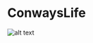 # ConwaysLife
 
![alt text](https://github.com/jeffmc]/ConwaysLife/blob/main/ConwayCapture.PNG?raw=true)